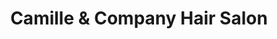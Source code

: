 ---
title: "Camille & Company Hair Salon"
url: /parkville/camille-und-company-hair-salon/
shop: Friseur
---
